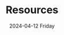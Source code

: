 ---
date:
- 2024-04-12 Friday
layout: list
title: Resources
tags:
categories:
lastMod: 2024-04-12
---